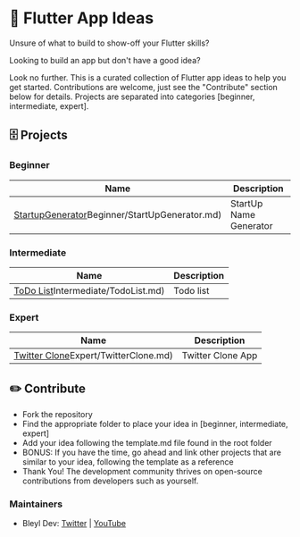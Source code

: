 # 📱 Flutter App Ideas

Unsure of what to build to show-off your Flutter skills?

Looking to build an app but don't have a good idea?

Look no further.  This is a curated collection of Flutter app ideas to help you get started.  Contributions are welcome, just see the "Contribute" section below for details.  Projects are separated into categories [beginner, intermediate, expert].

## 🗄 Projects

### Beginner
| Name                                                                              | Description                                         
| --------------------------------------------------------------------------------- | ---------------------------------------------------------- 
| [StartupGenerator](./Ideas/1)Beginner/StartUpGenerator.md)                       | StartUp Name Generator                                            

### Intermediate
| Name                                                                              | Description                                         
| --------------------------------------------------------------------------------- | ---------------------------------------------------------- 
| [ToDo List](./Ideas/2)Intermediate/TodoList.md)                                  | Todo list                                            


### Expert
| Name                                                                              | Description                                         
| --------------------------------------------------------------------------------- | ---------------------------------------------------------- 
| [Twitter Clone](./Ideas/3)Expert/TwitterClone.md)                                | Twitter Clone App                                            

## ✏️ Contribute

- Fork the repository
- Find the appropriate folder to place your idea in [beginner, intermediate, expert]
- Add your idea following the template.md file found in the root folder
- BONUS: If you have the time, go ahead and link other projects that are similar to your idea, following the template as a reference
- Thank You! The development community thrives on open-source contributions from developers such as yourself.

### Maintainers
- Bleyl Dev: [Twitter](https://www.twitter.com/BleylDev) | [YouTube](https://www.youtube.com/c/bleyldev)

